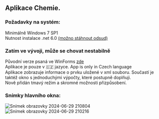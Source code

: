 ## Aplikace Chemie.
### Požadavky na systém:
<p>Minimálně Windows 7 SP1</br>
Nutnost instalace .net 6.0 <a href="https://dotnet.microsoft.com/en-us/download/dotnet/6.0">(možno stáhnout odsud)</a></p>

### Zatím ve vývoji, může se chovat nestabilně
<p>Původní verze psaná ve WinForms <a href="https://github.com/Johan5140/ChemieApp">zde</a></br>
Aplikace je pouze v 🇨🇿 jazyce. App is only in Czech language</br>
Aplikace zobrazuje informace o prvku uložené v xml souboru. Součastí je taktéž okno s jednoduchými výpočty, které postupně doplňuji.</br>
Nově přidán tmavý režim a skromné možnosti přizpůsobení.</p>

### Snímky hlavního okna:
![Snímek obrazovky 2024-06-29 210804](https://github.com/Johan5140/Chemie/assets/159197308/6098fe6b-5712-4c44-995a-b0be4449d562)
![Snímek obrazovky 2024-06-29 210216](https://github.com/Johan5140/Chemie/assets/159197308/8fb94302-79e7-4615-8df9-d8c2355f6def)




